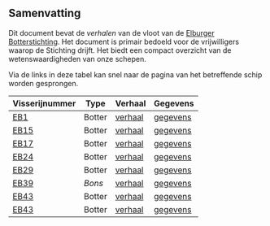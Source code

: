 ## Samenvatting

Dit document bevat de *verhalen* van de vloot van de [Elburger Botterstichting](https://www.botterselburg.nl). 
Het document is primair bedoeld voor de vrijwilligers waarop de Stichting drijft. Het biedt een compact 
overzicht van de wetenswaardigheden van onze schepen.

Via de links in deze tabel kan snel naar de pagina van het betreffende schip worden gesprongen.

| Visserijnummer   | Type   | Verhaal                             | Gegevens                             |     
|------------------|--------| ------------------------------------|--------------------------------------|    
| [EB1 ](#de-eb1)  | Botter | [verhaal](#het-verhaal-van-de-eb1)  | [gegevens](#de-gegevens-van-de-eb1)  |   
| [EB15](#de-eb15) | Botter | [verhaal](#het-verhaal-van-de-eb15) | [gegevens](#de-gegevens-van-de-eb15) |   
| [EB17](#de-eb17) | Botter | [verhaal](#het-verhaal-van-de-eb17) | [gegevens](#de-gegevens-van-de-eb17) |    
| [EB24](#de-eb24) | Botter | [verhaal](#het-verhaal-van-de-eb24) | [gegevens](#de-gegevens-van-de-eb24) |    
| [EB29](#de-eb29) | Botter | [verhaal](#het-verhaal-van-de-eb29) | [gegevens](#de-gegevens-van-de-eb29) |    
| [EB39](#de-eb39) | *Bons* | [verhaal](#het-verhaal-van-de-eb39) | [gegevens](#de-gegevens-van-de-eb39) |    
| [EB43](#de-eb43) | Botter | [verhaal](#het-verhaal-van-de-eb43) | [gegevens](#de-gegevens-van-de-eb43) |    
| [EB43](#de-eb47) | Botter | [verhaal](#het-verhaal-van-de-eb47) | [gegevens](#de-gegevens-van-de-eb47) |    


